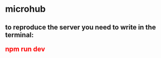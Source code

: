 # microhub
## to reproduce the server you need to write in the terminal: <p style="color:red"> npm run dev </p>
